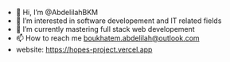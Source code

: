 - 👋 Hi, I’m @AbdelilahBKM
- 👀 I’m interested in software developement and IT related fields
- 🌱 I’m currently mastering full stack web developement
- 📫 How to reach me boukhatem.abdelilah@outlook.com
- website: https://hopes-project.vercel.app

<!---
AbdelilahBKM/AbdelilahBKM is a ✨ special ✨ repository because its `README.md` (this file) appears on your GitHub profile.
You can click the Preview link to take a look at your changes.
--->
